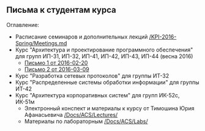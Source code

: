 ## Письма к студентам курса

Оглавление:
* Расписание семинаров и дополнительных лекций [/KPI-2016-Spring/Meetings.md](https://github.com/HowProgrammingWorks/Letters/blob/master/KPI-2016-Spring/Meetings.md)
* Курс "Архитектура и проектирование программного обеспечения" для групп ИП-31, ИП-32, ИП-41, ИП-42, ИП-43, ИП-44 (весна 2016)
  * [Письмо 1 от 2016-02-20](https://github.com/HowProgrammingWorks/Letters/blob/master/KPI-2016-Spring/Letter1.md)
  * [Письмо 2 от 2016-03-09](https://github.com/HowProgrammingWorks/Letters/blob/master/KPI-2016-Spring/Letter2.md)
* Курс "Разработка сетевых протоколов" для группы ИТ-32
* Курс "Распределенные системы обработки информации" для группы ИТ-42
* Курс "Архитектура корпоративных систем" для групп ИК-52с, ИК-51м
  * Электронный конспект и материалы к курсу от Тимошина Юрия Афанасьевича [/Docs/ACS/Lectures/](https://github.com/HowProgrammingWorks/Letters/blob/master/Docs/ACS/Lectures/)
  * Материалы по лабораторным [/Docs/ACS/Labs/](https://github.com/HowProgrammingWorks/Letters/blob/master/Docs/ACS/Labs)
